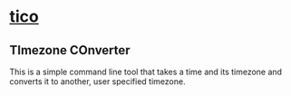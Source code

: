 # [tico](https://github.com/MetallicSquid/rust-cmd-line-tools/tree/master/tico)

## **TImezone COnverter**

This is a simple command line tool that takes a time and its timezone and converts it to another, user specified timezone.
